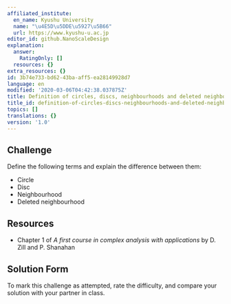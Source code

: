 ```yaml
---
affiliated_institute:
  en_name: Kyushu University
  name: "\u4E5D\u5DDE\u5927\u5B66"
  url: https://www.kyushu-u.ac.jp
editor_id: github.NanoScaleDesign
explanation:
  answer:
    RatingOnly: []
  resources: {}
extra_resources: {}
id: 3b74e733-bd62-43ba-aff5-ea28149928d7
language: en
modified: '2020-03-06T04:42:38.037875Z'
title: Definition of circles, discs, neighbourhoods and deleted neighbourhoods
title_id: definition-of-circles-discs-neighbourhoods-and-deleted-neighbourhoods
topics: []
translations: {}
version: '1.0'
---
```


## Challenge

Define the following terms and explain the difference between them:

- Circle
- Disc
- Neighbourhood
- Deleted neighbourhood

## Resources
- Chapter 1 of *A first course in complex analysis with applications* by D. Zill and P. Shanahan


## Solution Form
To mark this challenge as attempted, rate the difficulty, and compare your solution with your partner in class.
